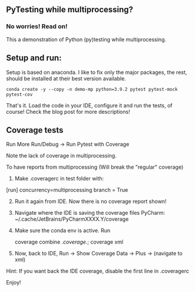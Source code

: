 ## PyTesting while multiprocessing?
### No worries! Read on!

This a demonstration of Python (py)testing while multiprocessing.

## Setup and run:

Setup is based on anaconda. I like to fix only the major packages, the rest, should be installed at their best version available.

    conda create -y --copy -n demo-mp python=3.9.2 pytest pytest-mock pytest-cov

That's it. Load the code in your IDE, configure it and run the tests, of course! Check the blog post for more descriptions!

## Coverage tests

Run More Run/Debug -> Run Pytest with Coverage

Note the lack of coverage in multiprocessing.

To have reports from multiprocessing (Will break the "regular" coverage)

1) Make .coveragerc in test folder with:

[run]
concurrency=multiprocessing
branch = True

2) Run it again from IDE. Now there is no coverage report shown!

3) Navigate where the IDE is saving the coverage files PyCharm: ~/.cache/JetBrains/PyCharmXXXX.Y/coverage

4) Make sure the conda env is active. Run 

    coverage combine *.coverage.*; coverage xml

5) Now, back to IDE, Run -> Show Coverage Data -> Plus -> (navigate to xml)

Hint: If you want back the IDE coverage, disable the first line in .coveragerc

Enjoy!